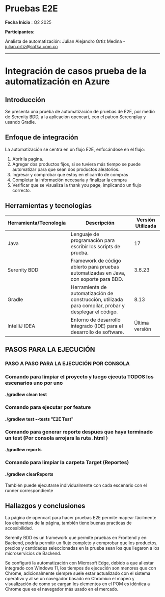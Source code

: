 # Pruebas E2E

**Fecha Inicio** : Q2 2025

**Participantes**:


Analista de automatización: Julian Alejandro Ortiz Medina - <julian.ortiz@sofka.com.co>



****

# Integración de casos prueba de la automatización en Azure

## Introducción
Se presenta una prueba de automatización de pruebas de E2E, por medio de Serenity BDD, a la aplicación opencart, con el patron Screenplay y usando Gradle.

## Enfoque de integración
La automatización se centra en un flujo E2E, enfocándose en el flujo:
1. Abrir la pagina.
2. Agregar dos productos fijos, si se tuviera más tiempo se puede automatizar para que sean dos productos aleatorios.
3. Ingresar y comprobar que estoy en el carrito de compras
4. Completar la información necesaria y finalizar la compra
5. Verificar que se visualiza la thank you page, implicando un flujo correcto.

## Herramientas y tecnologías

| Herramienta/Tecnología | Descripción                                                                                      | Versión Utilizada |
|------------------------|--------------------------------------------------------------------------------------------------|-------------------|
| Java                   | Lenguaje de programación para escribir los scripts de prueba.                | 17                |
| Serenity BDD           |  Framework de código abierto para pruebas automatizadas en Java, con soporte para BDD.        | 3.6.23            | 
| Gradle                 | Herramienta de automatización de construcción, utilizada para compilar, probar y desplegar el código. | 8.13              |
| IntelliJ IDEA          | Entorno de desarrollo integrado (IDE) para el desarrollo de software.                            | Última versión    |

## PASOS PARA LA EJECUCIÓN




### PASO A PASO PARA LA EJECUCIÓN POR CONSOLA

### Comando para limpiar el proyecto y luego ejecuta TODOS los escenarios uno por uno
#### ./gradlew clean test

### Comando para ejecutar por feature
#### ./gradlew test --tests "E2E Test"


### Comando para generar reporte despues que haya terminado un test (Por consola arrojara la ruta .html )
#### ./gradlew reports

### Comando para limpiar la carpeta Target (Reportes)
#### ./gradlew clearReports

También puede ejecutarse individualmente con cada escenario con el runner correspondiente


##  Hallazgos y conclusiones

La página de opencart para hacer pruebas E2E permite mapear fácilmente los elementos de la página, también tiene buenas practicas de accesibilidad.

Serenity BDD es un framework que permite pruebas en Frontend y en Backend, podría permitir un flujo completo y comprobar que los productos, precios y cantidades seleccionadas en la prueba sean los que llegaron a los microservicios de Backend.

Se configuró la automatización con Microsoft Edge, debido a que al estar integrado con Windows 11, los tiempos de ejecución son menores que con Chrome, adicionalmente siempre suele estar actualizado con el sistema operativo y al se un navegador basado en Chromiun el mapeo y visualización de como se cargan los elementos en el POM es idéntica a Chrome que es el navegador más usado en el mercado.